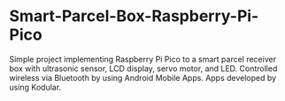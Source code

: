# Smart-Parcel-Box-Raspberry-Pi-Pico
Simple project implementing Raspberry Pi Pico to a smart parcel receiver box with ultrasonic sensor, LCD display, servo motor, and LED. Controlled wireless via Bluetooth by using Android Mobile Apps. Apps developed by using Kodular.

